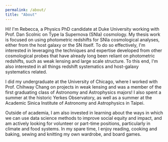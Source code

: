 ```yaml
---
permalink: /about/
title: "About"
---
```


Hi! I'm Rebecca, a Physics PhD candidate at Duke University working with Prof. Dan Scolnic on Type Ia Supernova (SNIa) cosmology. My thesis work is focused on using photometric redshifts for SNIa cosmological analyses, either from the host galaxy or the SN itself. To do so effectively, I'm interested in leveraging the techniques and expertise developed from other cosmological probes that have already long been reliant on photometric redshifts, such as weak lensing and large scale structure. To this end, I'm also interested in all things redshift systematics and host-galaxy systematics related.

I did my undergraduate at the University of Chicago, where I worked with Prof. Chihway Chang on projects in weak lensing and was a member of the first graduating class of Astronomy and Astrophysics majors! I also spent a summer at the historic Yerkes Observatory, as well as a summer at the Academic Sinica Institute of Astronomy and Astrophysics in Taipei.

Outside of academia, I am also invested in learning about the ways in which we can use data science methods to improve social equity and impact, and am actively looking for volunteer or part-time positions, particularly in climate and food systems. In my spare time, I enjoy reading, cooking and baking, sewing and knitting my own wardrobe, and board games.
